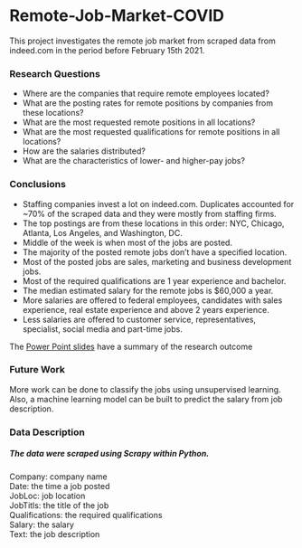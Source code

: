 # Remote-Job-Market-COVID
This project investigates the remote job market from scraped data from indeed.com in the period before February 15th 2021.

### Research Questions
- Where are the companies that require remote employees located?
- What are the posting rates for remote positions by companies from these locations?
- What are the most requested remote positions in all locations?
- What are the most requested qualifications for remote positions in all locations?
- How are the salaries distributed?
- What are the characteristics of lower- and higher-pay jobs?

### Conclusions
- Staffing companies invest a lot on indeed.com. Duplicates accounted for ~70% of the scraped data and they were mostly from staffing firms.
- The top postings are from these locations in this order: NYC, Chicago, Atlanta, Los Angeles, and Washington, DC.
- Middle of the week is when most of the jobs are posted.
- The majority of the posted remote jobs don’t have a specified location.
- Most of the posted jobs are sales, marketing and business development jobs.
- Most of the required qualifications are 1 year experience and bachelor.
- The median estimated salary for the remote jobs is $60,000 a year.
- More salaries are offered to federal employees, candidates with sales experience, real estate experience and above 2 years experience.
- Less salaries are offered to customer service, representatives, specialist, social media and part-time jobs.

The [Power Point slides](https://github.com/iba13001/Remote-Job-Market/blob/main/RemoteJobMarketCOVID.pptx) have a summary of the research outcome

### Future Work
More work can be done to classify the jobs using unsupervised learning. Also, a machine learning model can be built to predict the salary from job description.

### Data Description
##### The data were scraped using Scrapy within Python.
Company: company name <br>
Date: the time a job posted <br>
JobLoc: job location <br>
JobTitls: the title of the job <br>
Qualifications: the required qualifications <br>
Salary: the salary <br>
Text: the job description <br>
